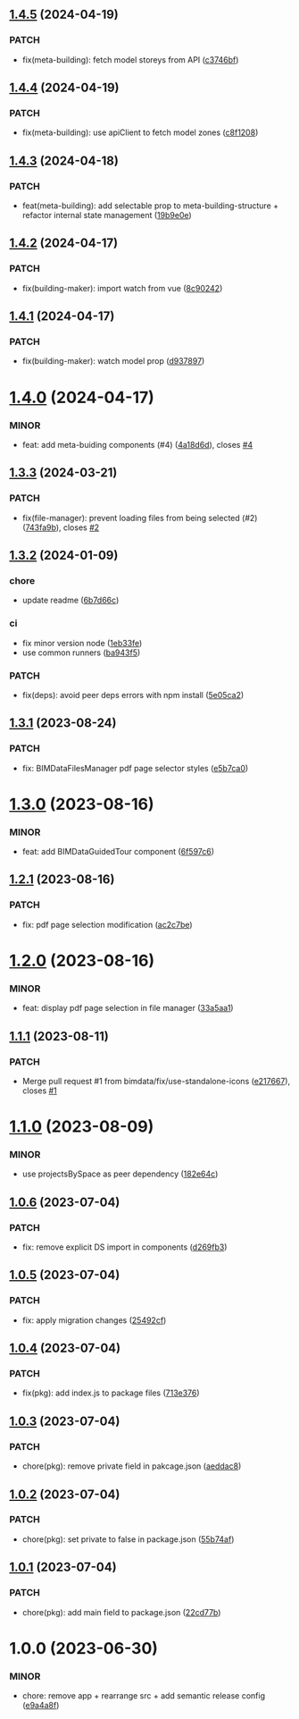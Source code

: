 ## [1.4.5](https://github.com/bimdata/bimdata-components/compare/v1.4.4...v1.4.5) (2024-04-19)


### PATCH

* fix(meta-building): fetch model storeys from API ([c3746bf](https://github.com/bimdata/bimdata-components/commit/c3746bf4e0559a8099af4ff61dde57289457f782))

## [1.4.4](https://github.com/bimdata/bimdata-components/compare/v1.4.3...v1.4.4) (2024-04-19)


### PATCH

* fix(meta-building): use apiClient to fetch model zones ([c8f1208](https://github.com/bimdata/bimdata-components/commit/c8f1208a57f211d9b034971b29aff4c0ac8003ae))

## [1.4.3](https://github.com/bimdata/bimdata-components/compare/v1.4.2...v1.4.3) (2024-04-18)


### PATCH

* feat(meta-building): add selectable prop to meta-building-structure + refactor internal state management ([19b9e0e](https://github.com/bimdata/bimdata-components/commit/19b9e0e999ea01dff21c3be549756fc9de41762e))

## [1.4.2](https://github.com/bimdata/bimdata-components/compare/v1.4.1...v1.4.2) (2024-04-17)


### PATCH

* fix(building-maker): import watch from vue ([8c90242](https://github.com/bimdata/bimdata-components/commit/8c9024263e54f662e7c05cc5afa770061441ca1a))

## [1.4.1](https://github.com/bimdata/bimdata-components/compare/v1.4.0...v1.4.1) (2024-04-17)


### PATCH

* fix(building-maker): watch model prop ([d937897](https://github.com/bimdata/bimdata-components/commit/d9378977df58acbbc77a6b57c9ffbc3c4dad9fe1))

# [1.4.0](https://github.com/bimdata/bimdata-components/compare/v1.3.3...v1.4.0) (2024-04-17)


### MINOR

* feat: add meta-buiding components (#4) ([4a18d6d](https://github.com/bimdata/bimdata-components/commit/4a18d6d01939a78c6c713095456a9acbb65e83f7)), closes [#4](https://github.com/bimdata/bimdata-components/issues/4)

## [1.3.3](https://github.com/bimdata/bimdata-components/compare/v1.3.2...v1.3.3) (2024-03-21)


### PATCH

* fix(file-manager): prevent loading files from being selected (#2) ([743fa9b](https://github.com/bimdata/bimdata-components/commit/743fa9bb089abe4347b74488b0c2f44d26373d83)), closes [#2](https://github.com/bimdata/bimdata-components/issues/2)

## [1.3.2](https://github.com/bimdata/bimdata-components/compare/v1.3.1...v1.3.2) (2024-01-09)


### chore

* update readme ([6b7d66c](https://github.com/bimdata/bimdata-components/commit/6b7d66c9c51d5f3afc0e51c75adbfe0551f553f1))

### ci

* fix minor version node ([1eb33fe](https://github.com/bimdata/bimdata-components/commit/1eb33fe784c9019cf8da0a9651a5c9840a5252c0))
* use common runners ([ba943f5](https://github.com/bimdata/bimdata-components/commit/ba943f5c9b2ef17c170254de883474c7fd115ad7))

### PATCH

* fix(deps): avoid peer deps errors with npm install ([5e05ca2](https://github.com/bimdata/bimdata-components/commit/5e05ca2a360efbb3aef46439e74273fe2fdad39d))

## [1.3.1](https://github.com/bimdata/bimdata-components/compare/v1.3.0...v1.3.1) (2023-08-24)


### PATCH

* fix: BIMDataFilesManager pdf page selector styles ([e5b7ca0](https://github.com/bimdata/bimdata-components/commit/e5b7ca0d3d1e731ff025b8940210746e383426ba))

# [1.3.0](https://github.com/bimdata/bimdata-components/compare/v1.2.1...v1.3.0) (2023-08-16)


### MINOR

* feat: add BIMDataGuidedTour component ([6f597c6](https://github.com/bimdata/bimdata-components/commit/6f597c605baa06772e2cf41c17a56e2eafd1df8e))

## [1.2.1](https://github.com/bimdata/bimdata-components/compare/v1.2.0...v1.2.1) (2023-08-16)


### PATCH

* fix: pdf page selection modification ([ac2c7be](https://github.com/bimdata/bimdata-components/commit/ac2c7be51a4c60229a5fd9853887271136525ffe))

# [1.2.0](https://github.com/bimdata/bimdata-components/compare/v1.1.1...v1.2.0) (2023-08-16)


### MINOR

* feat: display pdf page selection in file manager ([33a5aa1](https://github.com/bimdata/bimdata-components/commit/33a5aa1a5067cd649dd2e533e001bc4ca40500aa))

## [1.1.1](https://github.com/bimdata/bimdata-components/compare/v1.1.0...v1.1.1) (2023-08-11)


### PATCH

* Merge pull request #1 from bimdata/fix/use-standalone-icons ([e217667](https://github.com/bimdata/bimdata-components/commit/e21766773e4fa44dff85e7bf72014253efe1f870)), closes [#1](https://github.com/bimdata/bimdata-components/issues/1)

# [1.1.0](https://github.com/bimdata/bimdata-components/compare/v1.0.6...v1.1.0) (2023-08-09)


### MINOR

* use projectsBySpace as peer dependency ([182e64c](https://github.com/bimdata/bimdata-components/commit/182e64c5e17852eaedd8e37a91e96749aae0f87f))

## [1.0.6](https://github.com/bimdata/bimdata-components/compare/v1.0.5...v1.0.6) (2023-07-04)


### PATCH

* fix: remove explicit DS import in components ([d269fb3](https://github.com/bimdata/bimdata-components/commit/d269fb3651bdd62dad88e5553cccda170c14bebf))

## [1.0.5](https://github.com/bimdata/bimdata-components/compare/v1.0.4...v1.0.5) (2023-07-04)


### PATCH

* fix: apply migration changes ([25492cf](https://github.com/bimdata/bimdata-components/commit/25492cf6b55c17428348a4d728a0d9ebbf18469f))

## [1.0.4](https://github.com/bimdata/bimdata-components/compare/v1.0.3...v1.0.4) (2023-07-04)


### PATCH

* fix(pkg): add index.js to package files ([713e376](https://github.com/bimdata/bimdata-components/commit/713e376d34dff159787192a43a2666e5afcbfd6e))

## [1.0.3](https://github.com/bimdata/bimdata-components/compare/v1.0.2...v1.0.3) (2023-07-04)


### PATCH

* chore(pkg): remove private field in pakcage.json ([aeddac8](https://github.com/bimdata/bimdata-components/commit/aeddac8d136743b94028033394f1ba028d3258ba))

## [1.0.2](https://github.com/bimdata/bimdata-components/compare/v1.0.1...v1.0.2) (2023-07-04)


### PATCH

* chore(pkg): set private to false in package.json ([55b74af](https://github.com/bimdata/bimdata-components/commit/55b74af9f398848a243b53b4a6ae8788b4f67db7))

## [1.0.1](https://github.com/bimdata/bimdata-components/compare/v1.0.0...v1.0.1) (2023-07-04)


### PATCH

* chore(pkg): add main field to package.json ([22cd77b](https://github.com/bimdata/bimdata-components/commit/22cd77baad8e285bc2cd6556eb50aaafe7f66fd4))

# 1.0.0 (2023-06-30)


### MINOR

* chore: remove app + rearrange src + add semantic release config ([e9a4a8f](https://github.com/bimdata/bimdata-components/commit/e9a4a8f630d1e16403ef9bff34f84397c7672537))
